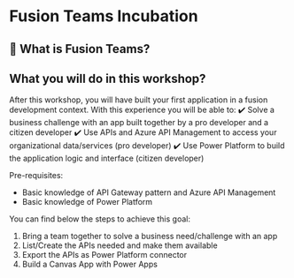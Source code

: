 # Fusion Teams Incubation

## 🤹 What is Fusion Teams?

## What you will do in this workshop?
After this workshop, you will have built your first application in a fusion development context. With this experience you will be able to:
✔️ Solve a business challenge with an app built together by a pro developer and a citizen developer 
✔️ Use APIs and Azure API Management to access your organizational data/services (pro developer)
✔️ Use Power Platform to build the application logic and interface (citizen developer)

Pre-requisites:
- Basic knowledge of API Gateway pattern and Azure API Management
- Basic knowledge of Power Platform

You can find below the steps to achieve this goal:

1. Bring a team together to solve a business need/challenge with an app
3. List/Create the APIs needed and make them available 
4. Export the APIs as Power Platform connector
5. Build a Canvas App with Power Apps
